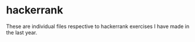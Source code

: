 # hackerrank
These are individual files respective to hackerrank exercises I have made in the last year.
